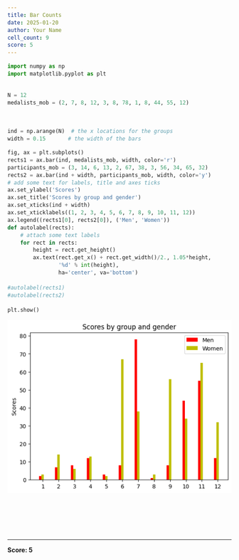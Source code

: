 ```yaml
---
title: Bar Counts
date: 2025-01-20
author: Your Name
cell_count: 9
score: 5
---
```


```python
import numpy as np
import matplotlib.pyplot as plt

```


```python

N = 12
medalists_mob = (2, 7, 8, 12, 3, 8, 78, 1, 8, 44, 55, 12)




```


```python
ind = np.arange(N)  # the x locations for the groups
width = 0.15       # the width of the bars


```


```python
fig, ax = plt.subplots()
rects1 = ax.bar(ind, medalists_mob, width, color='r')
participants_mob = (3, 14, 6, 13, 2, 67, 38, 3, 56, 34, 65, 32)
rects2 = ax.bar(ind + width, participants_mob, width, color='y')
# add some text for labels, title and axes ticks
ax.set_ylabel('Scores')
ax.set_title('Scores by group and gender')
ax.set_xticks(ind + width)
ax.set_xticklabels((1, 2, 3, 4, 5, 6, 7, 8, 9, 10, 11, 12))
ax.legend((rects1[0], rects2[0]), ('Men', 'Women'))
def autolabel(rects):
    # attach some text labels
    for rect in rects:
        height = rect.get_height()
        ax.text(rect.get_x() + rect.get_width()/2., 1.05*height,
                '%d' % int(height),
                ha='center', va='bottom')

#autolabel(rects1)
#autolabel(rects2)

plt.show()

```


    
![png](bar_counts_files/bar_counts_3_0.png)
    



```python

```


```python



```


```python

```


```python

```


```python

```


---
**Score: 5**
